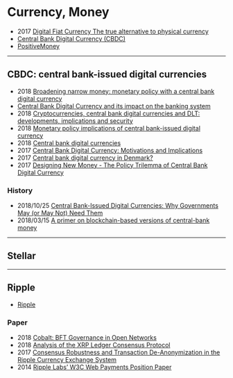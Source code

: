 # Currency, Money
- 2017 [Digital Fiat Currency The true alternative to physical currency](https://www.itu.int/en/ITU-T/Workshops-and-Seminars/dfc/201710/Documents/1.%20S4.Dharmapalan.pdf)
- [Central Bank Digital Currency (CBDC)](https://www.investopedia.com/terms/c/central-bank-digital-currency-cbdc.asp)
- [PositiveMoney](https://positivemoney.org)


---
## CBDC: central bank-issued digital currencies
- 2018 [Broadening narrow money: monetary policy with a central bank digital currency](https://www.bankofengland.co.uk/-/media/boe/files/working-paper/2018/broadening-narrow-money-monetary-policy-with-a-central-bank-digital-currency.pdf)
- [Central Bank Digital Currency and its impact on the banking system](https://www.bankinghub.eu/innovation-digital/central-bank-digital-currency)
- 2018 [Cryptocurrencies, central bank digital currencies and DLT: developments, implications and security](http://www.nbrm.mk/content/Platni%20sistemi/1.%20Ayse%20Zoodsma-Sungur,%20De%20Nederlandsche%20Bank%20-%20Cryptocurrencies,%20central%20bank%20digital%20currencies%20and%20DLT%20developments,%20implications%20and%20security.pdf)
- 2018 [Monetary policy implications of central bank-issued digital currency](https://www.bde.es/f/webbde/SES/Secciones/Publicaciones/InformesBoletinesRevistas/ArticulosAnaliticos/2018/T3/Files/beaa1803-art21e.pdf)
- 2018 [Central bank digital currencies](https://www.bis.org/cpmi/publ/d174.pdf)
- 2017 [Central Bank Digital Currency: Motivations and Implications](https://www.bankofcanada.ca/wp-content/uploads/2017/11/sdp2017-16.pdf)
- 2017 [Central bank digital currency in Denmark?](https://www.nationalbanken.dk/en/publications/Documents/2017/12/Analysis%20-%20Central%20bank%20digital%20currency%20in%20Denmark.pdf)
- 2017 [Designing New Money - The Policy Trilemma of Central Bank Digital Currency](https://openarchive.cbs.dk/bitstream/handle/10398/9497/Designing%20New%20Money%20-%20The%20policy%20trilemma%20of%20central%20bank%20digital%20currency.pdf)

### History
- 2018/10/25 [Central Bank-Issued Digital Currencies: Why Governments May (or May Not) Need Them](https://cointelegraph.com/news/central-bank-issued-digital-currencies-why-governments-may-or-may-not-need-them)
- 2018/03/15 [A primer on blockchain-based versions of central-bank money](https://www.economist.com/finance-and-economics/2018/03/15/a-primer-on-blockchain-based-versions-of-central-bank-money)


---
## Stellar


---
## Ripple
- [Ripple]()


### Paper
- 2018 [Cobalt: BFT Governance in Open Networks](https://arxiv.org/pdf/1802.07240.pdf)
- 2018 [Analysis of the XRP Ledger Consensus Protocol](https://arxiv.org/pdf/1802.07242.pdf)
- 2017 [Consensus Robustness and Transaction De-Anonymization in the Ripple Currency Exchange System](http://wwwusers.di.uniroma1.it/~stefa/webpage/Publications_files/paper%20172.pdf)
- 2014 [Ripple Labs’ W3C Web Payments Position Paper](https://www.w3.org/2013/10/payments/papers/webpayments2014_submission_25.pdf)



